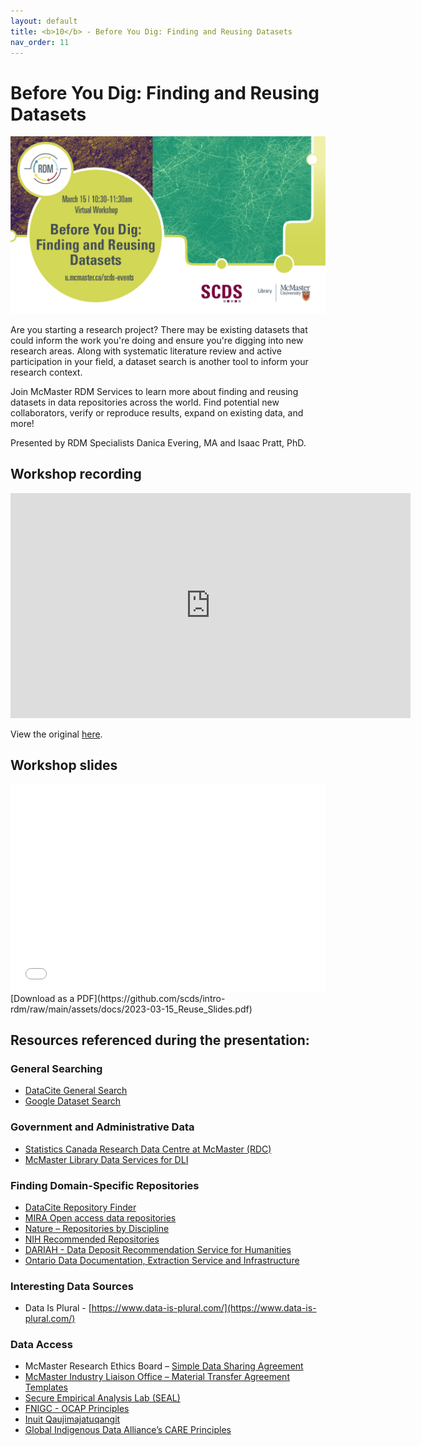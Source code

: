 ```yaml
---
layout: default
title: <b>10</b> - Before You Dig: Finding and Reusing Datasets
nav_order: 11
---
```


# Before You Dig: Finding and Reusing Datasets

<img alt="DOI and ORCiD webinar advert graphic" style="border-width:0" src="https://github.com/scds/intro-rdm/raw/main/assets/img/reuse.png">

Are you starting a research project? There may be existing datasets that could inform the work you're doing and ensure you're digging into new research areas. Along with systematic literature review and active participation in your field, a dataset search is another tool to inform your research context.

Join McMaster RDM Services to learn more about finding and reusing datasets in data repositories across the world. Find potential new collaborators, verify or reproduce results, expand on existing data, and more!

Presented by RDM Specialists Danica Evering, MA and Isaac Pratt, PhD.

## Workshop recording

<iframe height="360" width="640" allowfullscreen frameborder=0 src="https://echo360.ca/media/a11f0c07-f563-48ea-af62-b9e644bccf57/public"></iframe>

View the original [here](https://echo360.ca/media/a11f0c07-f563-48ea-af62-b9e644bccf57/public).

## Workshop slides

<div style="position:relative;padding-top:66.25%;">
<iframe src="//docs.google.com/viewer?url=https://github.com/scds/intro-rdm/raw/main/assets/docs/2023-03-15_Reuse_Slides.pdf?dl=0&hl=en_US&embedded=true" class="gde-frame" style="position:absolute;top:0;left:0;width:100%;height:100%;border:none;" scrolling="no"></iframe>
</div>
[Download as a PDF](https://github.com/scds/intro-rdm/raw/main/assets/docs/2023-03-15_Reuse_Slides.pdf)
<br>

## Resources referenced during the presentation:

### General Searching
* [DataCite General Search](https://search.datacite.org/)
* [Google Dataset Search](https://datasetsearch.research.google.com/)

### Government and Administrative Data
* [Statistics Canada Research Data Centre at McMaster (RDC)](https://rdc.mcmaster.ca)
* [McMaster Library Data Services for DLI](https://library.mcmaster.ca/services/data-services)

### Finding Domain-Specific Repositories
* [DataCite Repository Finder](https://repositoryfinder.datacite.org)
* [MIRA Open access data repositories](https://mira.mcmaster.ca/research/open-access-data-repositories)
* [Nature – Repositories by Discipline](https://www.nature.com/sdata/policies/repositories)
* [NIH Recommended Repositories](https://sharing.nih.gov/data-management-and-sharing-policy/sharing-scientific-data/repositories-for-sharing-scientific-data)
* [DARIAH - Data Deposit Recommendation Service for Humanities](https://ddrs-dev.dariah.eu/ddrs/)
* [Ontario Data Documentation, Extraction Service and Infrastructure <odesi>](https://search1.odesi.ca/#/)

### Interesting Data Sources
* Data Is Plural - [https://www.data-is-plural.com/](https://www.data-is-plural.com/)

### Data Access
* McMaster Research Ethics Board – [Simple Data Sharing Agreement](https://macrem.mcmaster.ca/Personalisation/DownloadTemplate/1090) 
* [McMaster Industry Liaison Office – Material Transfer Agreement Templates](https://research.mcmaster.ca/industry-investors/sample-agreements-standard-terms/)
* [Secure Empirical Analysis Lab (SEAL)](https://seal.mcmaster.ca/)
* [FNIGC - OCAP Principles](https://fnigc.ca/ocap-training/)
* [Inuit Qaujimajatuqangit](https://doi.org/10.1139/as-2020-0015)
* [Global Indigenous Data Alliance’s CARE Principles](https://www.gida-global.org/care)
